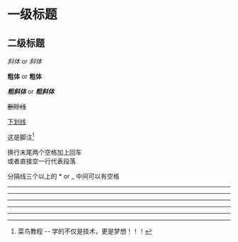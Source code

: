 # 一级标题

## 二级标题

*斜体*  or *斜体*

**粗体** or __粗体__

***粗斜体***  or ___粗斜体___

~~删除线~~

<u>下划线</u>

这是脚注[^RUNOOB]
[^RUNOOB]: 菜鸟教程 -- 学的不仅是技术，更是梦想！！！

换行末尾两个空格加上回车  
或者直接空一行代表段落

分隔线三个以上的 * or _ 中间可以有空格
***
* * *
*****
---
-----
